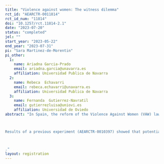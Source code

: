 ```yaml
---
title: "Violence against women: The witness dilemma"
rct_id: "AEARCTR-0011814"
rct_id_num: "11814"
doi: "10.1257/rct.11814-2.1"
date: "2023-07-20"
status: "completed"
jel: ""
start_year: "2023-05-22"
end_year: "2023-07-31"
pi: "Sara Martinez-de-Morentin"
pi_other:
  1:
    name: Ariadna Garcia-Prado
    email: ariadna.garcia@unavarra.es
    affiliation: Universidad Publica de Navarra
  2:
    name: Rebeca  Echavarri
    email: rebeca.echavarri@unavarra.es
    affiliation: Universidad Publica de Navarra
  3:
    name: Fernanda  Gutierrez-Navratil
    email: gutierrezluisa@uniovi.es
    affiliation: Universidad de Oviedo
abstract: "In Spain, the reform of the Violence Against Women (VAW) law (Royal Decree-Law 9/2018) made it possible to report gender violence without going to the police or court. The advantage of this kind of “soft reporting” is that victims or witnesses can report to social services and thereby gain access to legal, economic and psychological support without having to identify or denounce the aggressor. It is expected that the availability of soft reporting will help to reduce costs and overcome barriers to reporting.

Results of a previous experiment (AEARCTR-0010397) showed that potential witnesses are more willing to intervene using the soft reporting option compared with the hard reporting option. In this study, we want to disentangle the main mechanisms that make people more inclined to intervene via soft reporting than via hard reporting. Specifically, our experiment is designed to isolate the relevance of three elements associated with the soft-reporting option: the fact that witnesses do not have to identify and denounce the aggressor, the fact that they do not have to identify themselves, and the fact that they do not have to go to the police. 

."
layout: registration
---
```


